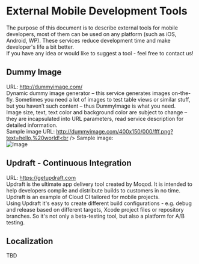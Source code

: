 External Mobile Development Tools
=================================
The purpose of this document is to describe external tools for mobile developers, most of them can be used on any platform (such as iOS, Android, WP). These services reduce development time and make developer's life a bit better.<br />
If you have any idea or would like to suggest a tool - feel free to contact us!

## Dummy Image
URL: http://dummyimage.com/<br />
Dynamic dummy image generator – this service generates images on-the-fly. Sometimes you need a lot of images to test table views or similar stuff, but you haven’t such content – thus DummyImage is what you need.<br />
Image size, text, text color and background color are subject to change – they are incapsulated into URL parameters, read service description for detailed information.<br />
Sample image URL: http://dummyimage.com/400x150/000/fff.png?text=hello,%20world!<br />
Sample image:<br />![Image](http://dummyimage.com/400x150/000/fff.png?text=hello,%20world!)

## Updraft - Continuous Integration
URL: https://getupdraft.com<br />
Updraft is the ultimate app delivery tool created by Moqod. It is intended to help developers compile and distribute builds to customers in no time. Updraft is an example of Cloud CI tailored for mobile projects.<br />
Using Updraft it's easy to create different build configurations - e.g. debug and release based on different targets, Xcode project files or repository branches. So it's not only a beta-testing tool, but also a platform for A/B testing.<br />


## Localization
TBD
